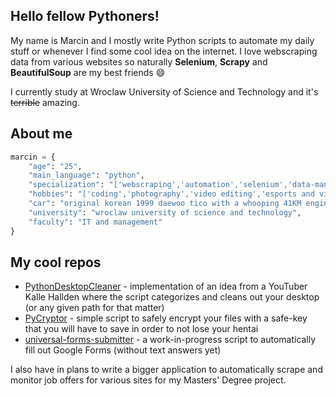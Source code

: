 ## Hello fellow Pythoners!
My name is Marcin and I mostly write Python scripts to automate my daily stuff or whenever I find some cool idea on the internet. I love webscraping data from various websites so naturally **Selenium**, **Scrapy** and **BeautifulSoup** are my best friends 😄

I currently study at Wroclaw University of Science and Technology and it's ~~terrible~~ amazing.

## About me
```python
marcin = {
	"age": "25",
	"main_language": "python",
	"specialization": "['webscraping','automation','selenium','data-manipulation']",
	"hobbies": "['coding','photography','video editing','esports and videogames','hackintoshing','fixing my car']",
	"car": "original korean 1999 daewoo tico with a whooping 41KM engine",
	"university": "wroclaw university of science and technology",
	"faculty": "IT and management"
}
```
## My cool repos
 - [PythonDesktopCleaner](https://github.com/dixone23/PythonDesktopCleaner) - implementation of an idea from a YouTuber Kalle Hallden where the script categorizes and cleans out your desktop (or any given path for that matter)
 - [PyCryptor](https://github.com/dixone23/PyCryptor) - simple script to safely encrypt your files with a safe-key that you will have to save in order to not lose your hentai
 - [universal-forms-submitter](https://github.com/dixone23/universal-forms-submitter) - a work-in-progress script to automatically fill out Google Forms (without text answers yet)

I also have in plans to write a bigger application to automatically scrape and monitor job offers for various sites for my Masters' Degree project.
